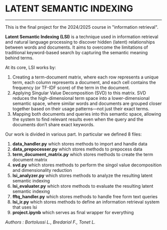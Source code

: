# LATENT SEMANTIC INDEXING
---

This is the final project for the 2024/2025 course in "information retrieval".

**Latent Semantic Indexing (LSI)** is a technique used in information retrieval and natural language processing to discover hidden (latent) relationships between words and documents. It aims to overcome the limitations of traditional keyword-based search by capturing the semantic meaning behind terms.

At its core, LSI works by:

1. Creating a term-document matrix, where each row represents a unique term, each column represents a document, and each cell contains the frequency (or TF-IDF score) of the term in the document.
2. Applying Singular Value Decomposition (SVD) to this matrix. SVD reduces the high-dimensional term space into a lower-dimensional semantic space, where similar words and documents are grouped closer together based on their usage patterns—not just their exact terms.
3. Mapping both documents and queries into this semantic space, allowing the system to find relevant results even when the query and the documents don’t share exact keywords.

Our work is divided in various part. In particular we defined 8 files:

1. **data_handler.py** which stores methods to import and handle data
2. **data_prepocesser.py** which stores methods to prepocess data
3. **term_document_matrix.py** which stores methods to create the term document matrix
4. **svd.py** which stores methods to perform the singol value decomposition and dimensionality reduction
5. **lsi_analyzer.py** which stores methods to analyze the resulting latent semantic indexing
6. **lsi_evaluater.py** which store methods to evaluate the resulting latent semantic indexing
7. **fftq_handler.py** which stores methods to handle free form text queries
8. **lsi_ir.py** which stores methods to define an information retrieval system that uses lsi
9. **project.ipynb** which serves as final wrapper for everything

*Authors : Bortolussi L., Bredariol F., Tonet L.*
